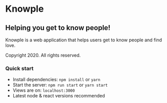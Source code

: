 # Knowple

## Helping you get to know people!

Knowple is a web application that helps users get to know people and find love.

Copyright 2020. All rights reserved.

### Quick start

- Install dependencies: `npm install` or `yarn`
- Start the server: `npm run start` or `yarn start`
- Views are on: `localhost:3000`
- Latest node & react versions recommended
